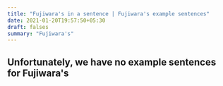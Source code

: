```yaml
---
title: "Fujiwara's in a sentence | Fujiwara's example sentences"
date: 2021-01-20T19:57:50+05:30
draft: falses
summary: "Fujiwara's"
---
```

## Unfortunately, we have no example sentences for Fujiwara's                 

